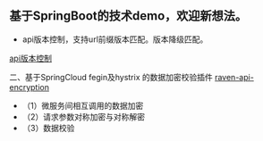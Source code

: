 ## 基于SpringBoot的技术demo，欢迎新想法。

- api版本控制，支持url前缀版本匹配。版本降级匹配。

[api版本控制](https://github.com/RavenHuo/SpringAttempt/tree/master/raven-version-control/)


二、基于SpringCloud fegin及hystrix 的数据加密校验插件
[raven-api-encryption](https://github.com/RavenHuo/SpringAttempt/tree/master/raven-api-encryption/)
- （1）微服务间相互调用的数据加密
- （2）请求参数对称加密与对称解密
- （3）数据校验
